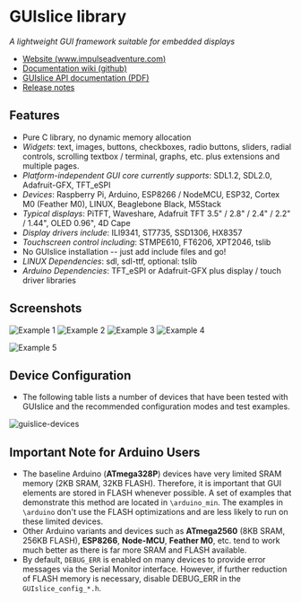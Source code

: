 # GUIslice library #
*A lightweight GUI framework suitable for embedded displays*
- [Website (www.impulseadventure.com)](https://www.impulseadventure.com/elec/guislice-gui.html)
- [Documentation wiki (github)](https://github.com/ImpulseAdventure/GUIslice/wiki)
- [GUIslice API documentation (PDF)](https://github.com/ImpulseAdventure/GUIslice/raw/master/docs/GUIslice_ref.pdf)
- [Release notes](https://github.com/ImpulseAdventure/GUIslice/releases)

## Features ##
- Pure C library, no dynamic memory allocation
- *Widgets*: text, images, buttons, checkboxes, radio buttons, sliders,
  radial controls, scrolling textbox / terminal, graphs, etc. plus extensions and multiple pages.
- *Platform-independent GUI core currently supports*: SDL1.2, SDL2.0, Adafruit-GFX, TFT_eSPI
- *Devices*: Raspberry Pi, Arduino, ESP8266 / NodeMCU, ESP32, Cortex M0 (Feather M0), LINUX, Beaglebone Black, M5Stack
- *Typical displays*: PiTFT, Waveshare, Adafruit TFT 3.5" / 2.8" / 2.4" / 2.2" / 1.44", OLED 0.96", 4D Cape
- *Display drivers include*: ILI9341, ST7735, SSD1306, HX8357
- *Touchscreen control including*: STMPE610, FT6206, XPT2046, tslib
- No GUIslice installation -- just add include files and go!
- *LINUX Dependencies*: sdl, sdl-ttf, optional: tslib
- *Arduino Dependencies*: TFT_eSPI or Adafruit-GFX plus display / touch driver libraries

## Screenshots ##

![Example 1](http://www.impulseadventure.com/elec/images/sdl_menu1.png)
![Example 2](http://www.impulseadventure.com/elec/images/microsdl-ex07.png)
![Example 3](http://www.impulseadventure.com/elec/images/guislice-ex06.png)
![Example 4](http://www.impulseadventure.com/elec/images/guislice-ex08.png)

![Example 5](http://www.impulseadventure.com/elec/images/guislice-ctrl2.png)


## Device Configuration
- The following table lists a number of devices that have been tested with GUIslice
  and the recommended configuration modes and test examples.

![guislice-devices](https://user-images.githubusercontent.com/8510097/35789025-15e0918c-09ee-11e8-9122-676833f0c3ee.PNG)

## Important Note for Arduino Users ##
- The baseline Arduino (**ATmega328P**) devices have very limited SRAM memory (2KB SRAM, 32KB FLASH).
  Therefore, it is important that GUI elements are stored in FLASH whenever possible. A set of
  examples that demonstrate this method are located in `\arduino_min`.
  The examples in `\arduino` don't use the FLASH optimizations and are less likely
  to run on these limited devices.
- Other Arduino variants and devices such as **ATmega2560** (8KB SRAM, 256KB FLASH), **ESP8266**, **Node-MCU**,
  **Feather M0**, etc. tend to work much better as there is far more SRAM and FLASH available.
- By default, `DEBUG_ERR` is enabled on many devices to provide error messages via the Serial Monitor
  interface. However, if further reduction of FLASH memory is necessary, disable DEBUG_ERR
  in the `GUIslice_config_*.h`.
